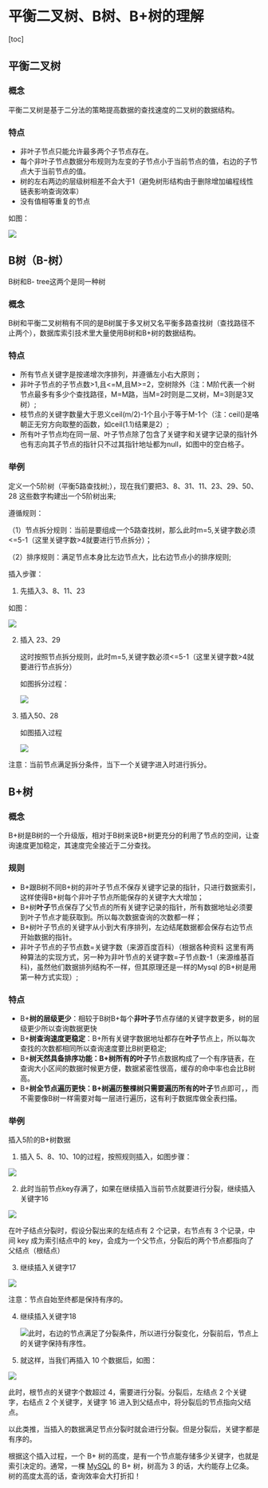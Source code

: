 # 平衡二叉树、B树、B+树的理解

[toc]

## 平衡二叉树

### 概念

平衡二叉树是基于二分法的策略提高数据的查找速度的二叉树的数据结构。

### 特点

* 非叶子节点只能允许最多两个子节点存在。
* 每个非叶子节点数据分布规则为左变的子节点小于当前节点的值，右边的子节点大于当前节点的值。
* 树的左右两边的层级树相差不会大于1（避免树形结构由于删除增加编程线性链表影响查询效率）
* 没有值相等重复的节点

如图：

![](../../image/平衡二叉树.png)

## B树（B-树）

B树和B- tree这两个是同一种树

### 概念

B树和平衡二叉树稍有不同的是B树属于多叉树又名平衡多路查找树（查找路径不止两个），数据库索引技术里大量使用B树和B+树的数据结构。

### 特点

* 所有节点关键字是按递增次序排列，并遵循左小右大原则；
* 非叶子节点的子节点数>1,且<=M,且M>=2，空树除外（注：M阶代表一个树节点最多有多少个查找路径，M=M路，当M=2时则是二叉树，M=3则是3叉树）;
* 枝节点的关键字数量大于恩义ceil(m/2)-1个且小于等于M-1个（注：ceil()是咯朝正无穷方向取整的函数，如ceil(1.1)结果是2）;
* 所有叶子节点均在同一层、叶子节点除了包含了关键字和关键字记录的指针外也有志向其子节点的指针只不过其指针地址都为null，如图中的空白格子。

### 举例

定义一个5阶树（平衡5路查找树;），现在我们要把3、8、31、11、23、29、50、28 这些数字构建出一个5阶树出来;

遵循规则：

（1）节点拆分规则：当前是要组成一个5路查找树，那么此时m=5,关键字数必须<=5-1（这里关键字数>4就要进行节点拆分）；

（2）排序规则：满足节点本身比左边节点大，比右边节点小的排序规则;

插入步骤：

1. 先插入3、8、11、23

如图：

![](../../image/B树的插入过程1.png)

2. 插入 23、29

   这时按照节点拆分规则，此时m=5,关键字数必须<=5-1（这里关键字数>4就要进行节点拆分）

   如图拆分过程：

   ![](../../image/B树的插入过程2.png)

3. 插入50、28

   如图插入过程

   ![](../../image/B树的插入过程3.png)

注意：当前节点满足拆分条件，当下一个关键字进入时进行拆分。

## B+树

### 概念

B+树是B树的一个升级版，相对于B树来说B+树更充分的利用了节点的空间，让查询速度更加稳定，其速度完全接近于二分查找。

### 规则

* B+跟B树不同B+树的非叶子节点不保存关键字记录的指针，只进行数据索引，这样使得B+树每个非叶子节点所能保存的关键字大大增加；
* B+树**叶子**节点保存了父节点的所有关键字记录的指针，所有数据地址必须要到叶子节点才能获取到。所以每次数据查询的次数都一样；
* B+树叶子节点的关键字从小到大有序排列，左边结尾数据都会保存右边节点开始数据的指针。
* 非叶子节点的子节点数=关键字数（来源百度百科）（根据各种资料 这里有两种算法的实现方式，另一种为非叶节点的关键字数=子节点数-1（来源维基百科)，虽然他们数据排列结构不一样，但其原理还是一样的Mysql 的B+树是用第一种方式实现）;

### 特点

* B+**树的层级更少**：相较于B树B+每个**非叶子**节点存储的关键字数更多，树的层级更少所以查询数据更快
* B+**树查询速度更稳定**：B+所有关键字数据地址都存在**叶子**节点上，所以每次查找的次数都相同所以查询速度要比B树更稳定;
* B+**树天然具备排序功能：**B+树所有的**叶子**节点数据构成了一个有序链表，在查询大小区间的数据时候更方便，数据紧密性很高，缓存的命中率也会比B树高。
* B+**树全节点遍历更快：**B+树遍历整棵树只需要遍历所有的**叶子**节点即可，，而不需要像B树一样需要对每一层进行遍历，这有利于数据库做全表扫描。

### 举例

插入5阶的B+树数据

1. 插入 5、8、10、10的过程，按照规则插入，如图步骤：

![](../../image/B+树插入过程1.png)

2. 此时当前节点key存满了，如果在继续插入当前节点就要进行分裂，继续插入关键字16

![](../../image/B+树插入过程2.png)

在叶子结点分裂时，假设分裂出来的左结点有 2 个记录，右节点有 3 个记录，中间 key 成为索引结点中的 key，会成为一个父节点，分裂后的两个节点都指向了父结点（根结点）

3. 继续插入关键字17

![](../../image/B+树插入过程3.png)

注意：节点自始至终都是保持有序的。

4. 继续插入关键字18

   ![](../../image/B+树插入过程4.png)此时，右边的节点满足了分裂条件，所以进行分裂变化，分裂前后，节点上的关键字保持有序性。

5. 就这样，当我们再插入 10 个数据后，如图：

![](../../image/B+树插入过程5.png)

此时，根节点的关键字个数超过 4，需要进行分裂。分裂后，左结点 2 个关键字，右结点 2 个关键字，关键字 16 进入到父结点中，将分裂后的节点指向父结点。

以此类推，当插入的数据满足节点分裂时就会进行分裂。但是分裂后，关键字都是有序的。

根据这个插入过程，一个 B+ 树的高度，是有一个节点能存储多少关键字，也就是索引决定的。通常，一棵 [MySQL](https://cloud.tencent.com/product/cdb?from=10680) 的 B+ 树，树高为 3 的话，大约能存上亿条。树的高度太高的话，查询效率会大打折扣！

